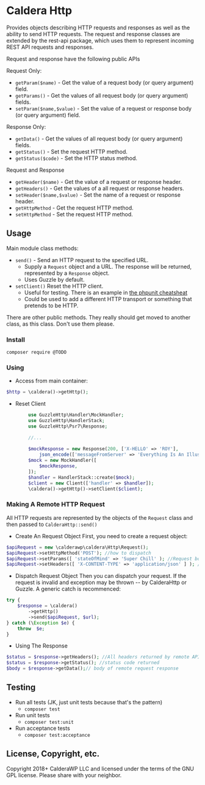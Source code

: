 # Caldera Http

Provides objects describing HTTP requests and responses as well as the ability to send HTTP requests. The request and response classes are extended by the rest-api package, which uses them to represent incoming REST API requests and responses. 

Request and response have the following public APIs

Request Only:
* `getParam($name)` - Get the value of a request  body (or query argument) field.
* `getParams()` - Get the values of all request body (or query argument) fields.
* `setParam($name,$value)` - Set the value of a request or response body (or query argument) field.

Response Only: 
* `getData()` - Get the values of all request body (or query argument) fields.
* `getStatus()` - Set the request HTTP method.
* `getStatus($code)` - Set the HTTP status method.

Request and Response
* `getHeader($name)` - Get the value of a request or response header.
* `getHeaders()` - Get the values of a all request or response headers.
* `setHeader($name,$value)` - Set the name of a request or response header.
* `getHttpMethod` - Get the request HTTP method.
* `setHttpMethod` - Set the request HTTP method.



## Usage

Main module class methods:

* `send()` - Send an HTTP request to the specified URL.
    - Supply a `Request` object and a URL. The response will be returned, represented by a `Response` object.
    - Uses Guzzle by default.
* `setClient()` Reset the HTTP client. 
    - Useful for testing. There is an example in [the phpunit cheatsheat](/docs/cheetsheets-and-links/cheatsheat-phpunit.md)
    - Could be used to add a different HTTP transport or something that pretends to be HTTP.

There are other public methods. They really should get moved to another class, as this class. Don't use them please.
### Install
`composer require @TODO`

### Using

* Access from main container:
```php
$http = \caldera()->getHttp(); 
```

* Reset Client 
```php
        use GuzzleHttp\Handler\MockHandler;
        use GuzzleHttp\HandlerStack;
        use GuzzleHttp\Psr7\Response;
        
        //...
        
        $mockResponse = new Response(200, ['X-HELLO' => 'ROY'],
			json_encode(['messageFromServer' => 'Everything Is An Illusion.']));
		$mock = new MockHandler([
			$mockResponse,
		]);
		$handler = HandlerStack::create($mock);
		$client = new Client(['handler' => $handler]);
		\caldera()->getHttp()->setClient($client);
```

### Making A Remote HTTP Request
All HTTP requests are represented by the objects of the `Request` class and then passed to `CalderaHttp::send()`

* Create An Request Object
First, you need to create a request object:

```php
$apiRequest = new \calderawp\caldera\Http\Request();
$apiRequest->setHttpMethod('POST'); //how to dispatch 
$apiRequest->setParams([ 'stateOfMind' => 'Super Chill' ); //Request body
$apiRequest->setHeaders([ 'X-CONTENT-TYPE' => 'application/json' ] ); //Request headers
```

* Dispatch Request Object
Then you can dispatch your request. If the request is invalid and exception may be thrown -- by CalderaHttp or Guzzle. A generic catch is recommenced:

```php
try {
    $response = \caldera()
        ->getHttp()
        ->send($apiRequest, $url);
} catch (\Exception $e) {
    throw  $e;
}
```

* Using The Response

```php
$status = $response->getHeaders(); //All headers returned by remote API
$status = $response->getStatus(); //status code returned
$body = $response->getData();// body of remote request response
```


## Testing
* Run all tests (JK, just unit tests because that's the pattern)
    - `composer test`
* Run unit tests
    - `composer test:unit`
* Run acceptance tests
    - `composer test:acceptance`

    
## License, Copyright, etc.
Copyright 2018+ CalderaWP LLC and licensed under the terms of the GNU GPL license. Please share with your neighbor.
